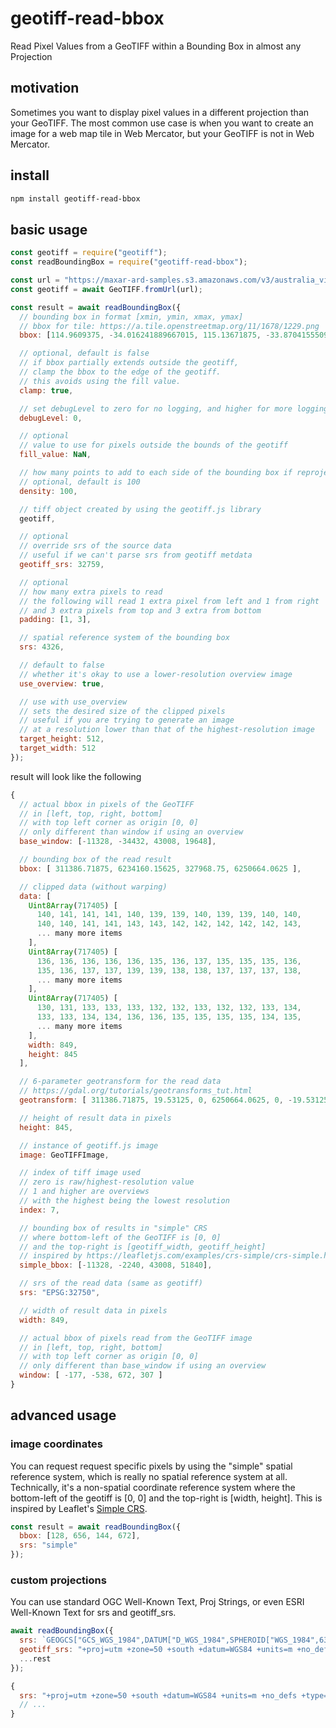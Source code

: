 # geotiff-read-bbox
Read Pixel Values from a GeoTIFF within a Bounding Box in almost any Projection

## motivation
Sometimes you want to display pixel values in a different projection
than your GeoTIFF.  The most common use case is when you want to create an image
for a web map tile in Web Mercator, but your GeoTIFF is not in Web Mercator.

## install
```bash
npm install geotiff-read-bbox
```

## basic usage
```javascript
const geotiff = require("geotiff");
const readBoundingBox = require("geotiff-read-bbox");

const url = "https://maxar-ard-samples.s3.amazonaws.com/v3/australia_vineyards/50/213133231011/2019-10-07/10500100191CD200-visual.tif";
const geotiff = await GeoTIFF.fromUrl(url);

const result = await readBoundingBox({
  // bounding box in format [xmin, ymin, xmax, ymax]
  // bbox for tile: https://a.tile.openstreetmap.org/11/1678/1229.png
  bbox: [114.9609375, -34.016241889667015, 115.13671875, -33.87041555094183],

  // optional, default is false
  // if bbox partially extends outside the geotiff,
  // clamp the bbox to the edge of the geotiff.
  // this avoids using the fill value.
  clamp: true,

  // set debugLevel to zero for no logging, and higher for more logging
  debugLevel: 0,

  // optional
  // value to use for pixels outside the bounds of the geotiff
  fill_value: NaN,

  // how many points to add to each side of the bounding box if reprojecting
  // optional, default is 100
  density: 100,

  // tiff object created by using the geotiff.js library
  geotiff,

  // optional
  // override srs of the source data
  // useful if we can't parse srs from geotiff metdata
  geotiff_srs: 32759,

  // optional
  // how many extra pixels to read
  // the following will read 1 extra pixel from left and 1 from right
  // and 3 extra pixels from top and 3 extra from bottom
  padding: [1, 3],

  // spatial reference system of the bounding box
  srs: 4326,

  // default to false
  // whether it's okay to use a lower-resolution overview image
  use_overview: true,

  // use with use_overview
  // sets the desired size of the clipped pixels
  // useful if you are trying to generate an image
  // at a resolution lower than that of the highest-resolution image 
  target_height: 512,
  target_width: 512
});
```
result will look like the following
```javascript
{
  // actual bbox in pixels of the GeoTIFF
  // in [left, top, right, bottom]
  // with top left corner as origin [0, 0]
  // only different than window if using an overview
  base_window: [-11328, -34432, 43008, 19648],

  // bounding box of the read result
  bbox: [ 311386.71875, 6234160.15625, 327968.75, 6250664.0625 ],

  // clipped data (without warping)
  data: [
    Uint8Array(717405) [
      140, 141, 141, 141, 140, 139, 139, 140, 139, 139, 140, 140,
      140, 140, 141, 141, 143, 143, 142, 142, 142, 142, 142, 143,
      ... many more items
    ],
    Uint8Array(717405) [
      136, 136, 136, 136, 136, 135, 136, 137, 135, 135, 135, 136,
      135, 136, 137, 137, 139, 139, 138, 138, 137, 137, 137, 138,
      ... many more items
    ],
    Uint8Array(717405) [
      130, 131, 133, 133, 133, 132, 132, 133, 132, 132, 133, 134,
      133, 133, 134, 134, 136, 136, 135, 135, 135, 135, 134, 135,
      ... many more items
    ],
    width: 849,
    height: 845
  ],

  // 6-parameter geotransform for the read data
  // https://gdal.org/tutorials/geotransforms_tut.html
  geotransform: [ 311386.71875, 19.53125, 0, 6250664.0625, 0, -19.53125 ],

  // height of result data in pixels
  height: 845,

  // instance of geotiff.js image
  image: GeoTIFFImage,

  // index of tiff image used
  // zero is raw/highest-resolution value
  // 1 and higher are overviews
  // with the highest being the lowest resolution
  index: 7,

  // bounding box of results in "simple" CRS
  // where bottom-left of the GeoTIFF is [0, 0]
  // and the top-right is [geotiff_width, geotiff_height]
  // inspired by https://leafletjs.com/examples/crs-simple/crs-simple.html
  simple_bbox: [-11328, -2240, 43008, 51840],

  // srs of the read data (same as geotiff)
  srs: "EPSG:32750",

  // width of result data in pixels
  width: 849,

  // actual bbox of pixels read from the GeoTIFF image
  // in [left, top, right, bottom]
  // with top left corner as origin [0, 0]
  // only different than base_window if using an overview
  window: [ -177, -538, 672, 307 ]
}
```

## advanced usage
### image coordinates
You can request request specific pixels by using the "simple" spatial reference system, which is really no spatial reference system at all.  Technically, it's a non-spatial coordinate reference system where
the bottom-left of the geotiff is [0, 0] and the top-right is [width, height].  This is inspired by Leaflet's [Simple CRS](https://leafletjs.com/examples/crs-simple/crs-simple.html).
```js
const result = await readBoundingBox({
  bbox: [128, 656, 144, 672],
  srs: "simple"
});
```

### custom projections
You can use standard OGC Well-Known Text, Proj Strings, or even ESRI Well-Known Text for srs and geotiff_srs.
```js
await readBoundingBox({
  srs: `GEOGCS["GCS_WGS_1984",DATUM["D_WGS_1984",SPHEROID["WGS_1984",6378137.0,298.257223563]],PRIMEM["Greenwich",0.0],UNIT["Degree",0.0174532925199433]]`,
  geotiff_srs: "+proj=utm +zone=50 +south +datum=WGS84 +units=m +no_defs +type=crs",
  ...rest
});

{
  srs: "+proj=utm +zone=50 +south +datum=WGS84 +units=m +no_defs +type=crs",
  // ...
}
```